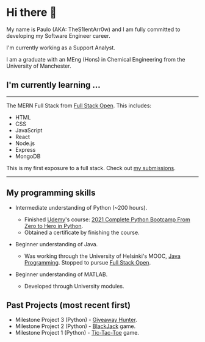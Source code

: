 # Hi there 👋

My name is Paulo (AKA: TheS1lentArr0w) and I am fully committed to developing my Software Engineer career.

I'm currently working as a Support Analyst.

I am a graduate with an MEng (Hons) in Chemical Engineering from the University of Manchester.

<!--
**TheS1lentArr0w/TheS1lentArr0w** is a ✨ _special_ ✨ repository because its `README.md` (this file) appears on your GitHub profile.

Here are some ideas to get you started:

- 🔭 I’m currently working on ...
- 🌱 I’m currently learning ...
- 👯 I’m looking to collaborate on ...
- 🤔 I’m looking for help with ...
- 💬 Ask me about ...
- 📫 How to reach me: ...
- 😄 Pronouns: ...
- ⚡ Fun fact: ...
-->

## I'm currently learning ...

----

The MERN Full Stack from [Full Stack Open](https://fullstackopen.com/en/). This includes:
* HTML
* CSS
* JavaScript
* React
* Node.js
* Express
* MongoDB

This is my first exposure to a full stack. Check out [my submissions](https://github.com/TheS1lentArr0w/full_stack_open). 

----

## My programming skills

* Intermediate understanding of Python (~200 hours).
  * Finished [Udemy](https://www.udemy.com)'s course: [2021 Complete Python Bootcamp From Zero to Hero in Python](https://www.udemy.com/course/complete-python-bootcamp/).
  * Obtained a certificate by finishing the course.

* Beginner understanding of Java.
  * Was working through the University of Helsinki's MOOC, [Java Programming](https://java-programming.mooc.fi). Stopped to pursue [Full Stack Open](https://fullstackopen.com/en/).

* Beginner understanding of MATLAB.
  * Developed through University modules.

## Past Projects (most recent first)

* Milestone Project 3 (Python) - [Giveaway Hunter](https://github.com/TheS1lentArr0w/Milestone-Project-3).
* Milestone Project 2 (Python) - [BlackJack](https://github.com/TheS1lentArr0w/Milestone-Project-2) game.
* Milestone Project 1 (Python) - [Tic-Tac-Toe](https://github.com/TheS1lentArr0w/Milestone-Project-1) game.
